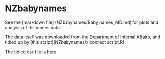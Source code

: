 # NZbabynames

See the [markdown file] (NZbabynames/Baby_names_MD.md) for plots and analysis of the names data.

The data itself was downloaded from the [Department of Internal Affairs](https://www.dia.govt.nz/diawebsite.nsf/wpg_URL/Services-Births-Deaths-and-Marriages-Most-Popular-Male-and-Female-First-Names), and tidied up by [this script](NZbabynames/xlconnect script.R).

The tidied csv file is [here](NZbabynames/NZnamedata.csv)
